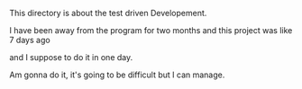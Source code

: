This directory is about the test driven Developement.

I have been away from the program for two months and this project was like 7 days ago

and I suppose to do it in one day.

Am gonna do it, it's going to be difficult but I can manage.
